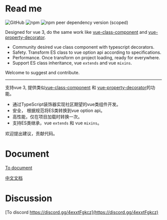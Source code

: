 # Read me

![GitHub](https://img.shields.io/github/license/facing-dev/vue-facing-decorator) ![npm](https://img.shields.io/npm/v/vue-facing-decorator) ![npm peer dependency version (scoped)](https://img.shields.io/npm/dependency-version/vue-facing-decorator/peer/vue)

Designed for vue 3, do the same work like [vue-class-component](https://github.com/vuejs/vue-class-component) and [vue-property-decorator](https://github.com/kaorun343/vue-property-decorator).

* Community desired vue class component with typescript decorators.
* Safety. Transform ES class to vue option api according to specifications.
* Performance. Once transform on project loading, ready for everywhere.
* Support ES class inheritance, vue `extends` and vue `mixins`.


Welcome to suggest and contribute.

-----------------

支持vue 3, 提供类似[vue-class-component](https://github.com/vuejs/vue-class-component) 和 [vue-property-decorator](https://github.com/kaorun343/vue-property-decorator)的功能。

* 通过TypeScript装饰器实现社区期望的vue类组件开发。
* 安全， 根据规范将ES类转换到vue option api。
* 高性能，仅在项目加载时转换一次。
* 支持ES类继承，vue `extends` 和 vue `mixins`。

欢迎提出建议，贡献代码。

# Document

[To document](https://facing-dev.github.io/vue-facing-decorator/#/)

[中文文档](https://facing-dev.github.io/vue-facing-decorator/#/zh-cn/readme)

# Discussion

[To discord https://discord.gg/4exxtFgkcz](https://discord.gg/4exxtFgkcz)